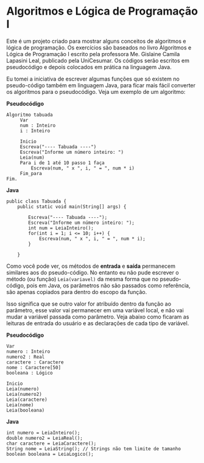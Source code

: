 Algoritmos e Lógica de Programação I
===================

Este é um projeto criado para mostrar alguns conceitos de algoritmos e lógica de programação. Os exercícios são baseados no livro Algoritmos e Lógica de Programação I escrito pela professora Me. Gislaine Camila Lapasini Leal, publicado pela UniCesumar.
Os códigos serão escritos em pseudocódigo e depois colocados em prática na linguagem Java.

Eu tomei a iniciativa de escrever algumas funções que só existem no pseudo-código também em linguagem Java, para ficar mais fácil converter os algoritmos para o pseudocódigo. Veja um exemplo de um algoritmo:

**<i class="icon-doc-text"></i> Pseudocódigo**

    Algoritmo tabuada
		 Var
		 num : Inteiro
		 i : Inteiro
		 
		 Inicio
		 Escreva("---- Tabuada ----")
		 Escreva("Informe um número inteiro: ")
		 Leia(num)
		 Para i de 1 até 10 passo 1 faça
			 Escreva(num, " x ", i, " = ", num * i)
		 Fim_para
	Fim.

**<i class="icon-code"></i> Java**

    public class Tabuada {
		public static void main(String[] args) {
		
			Escreva("---- Tabuada ----");
			Escreva("Informe um número inteiro: ");
			int num = LeiaInteiro();
			for(int i = 1; i <= 10; i++) {
				Escreva(num, " x ", i, " = ", num * i);
			}
			
		}

Como você pode ver, os métodos de **entrada** e **saída** permanecem similares aos do pseudo-código. No entanto eu não pude escrever o método (ou função) `Leia(variavel)` da mesma forma que no pseudo-código, pois em Java, os parâmetros não são passados como referência, são apenas copiados para dentro do escopo da função.

Isso significa que se outro valor for atribuído dentro da função ao parâmetro, esse valor vai permanecer em uma variável local, e não vai mudar a variável passada como parâmetro. Veja abaixo como ficaram as leituras de entrada do usuário e as declarações de cada tipo de variável.

**<i class="icon-doc-text"></i> Pseudocódigo**

    Var
    numero : Inteiro
    numero2 : Real
    caractere : Caractere
    nome : Caractere[50]
    booleana : Lógico
    
    Inicio
    Leia(numero)
    Leia(numero2)
    Leia(caractere)
    Leia(nome)
    Leia(booleana)
**<i class="icon-code"></i> Java**

    int numero = LeiaInteiro();
    double numero2 = LeiaReal();
    char caractere = LeiaCaractere();
    String nome = LeiaString(); // Strings não tem limite de tamanho
    boolean booleana = LeiaLogico();

